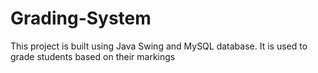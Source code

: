 # Grading-System
This project is built using Java Swing and MySQL database. 
It is used to grade students based on their markings
